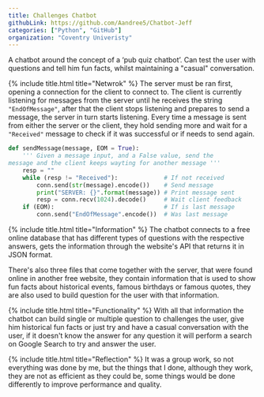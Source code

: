 ```yaml
---
title: Challenges Chatbot
githubLink: https://github.com/Aandree5/Chatbot-Jeff
categories: ["Python", "GitHub"]
organization: "Coventry Univeristy"
---
```


A chatbot around the concept of a ‘pub quiz chatbot’. Can test the user with questions and tell him fun facts, whilst maintaining a "casual" conversation.


{% include title.html title="Netwrok" %}
The server must be ran first, opening a connection for the client to connect to. The client is currently listening for messages from the server until he receives the string ```"EndOfMessage"```, after that the client stops listening and prepares to send a message, the server in turn starts listening.
Every time a message is sent from either the server or the client, they hold sending more and wait for a ```"Received"``` message to check if it was successful or if needs to send again.


```python
def sendMessage(message, EOM = True): 
    ''' Given a message input, and a False value, send the 
message and the client keeps wayting for another message '''
    resp = ""
    while (resp != "Received"):             # If not received
        conn.send(str(message).encode())    # Send message
        print("SERVER: {}".format(message)) # Print message sent
        resp = conn.recv(1024).decode()     # Wait client feedback 
    if (EOM):                               # If is last message
        conn.send("EndOfMessage".encode())  # Was last message 
```


{% include title.html title="Information" %}
The chatbot connects to a free online database that has different types of questions with the respective answers, gets the information through the website's API that returns it in JSON format.

There's also three files that come together with the server, that were found online in another free website, they contain information that is used to show fun facts about historical events, famous birthdays or famous quotes, they are also used to build question for the user with that information.


{% include title.html title="Functionality" %}
With all that information the chatbot can build single or multiple question to challenges the user, give him historical fun facts or just try and have a casual conversation with the user, if it doesn't know the answer for any question it will perform a search on Google Search to try and answer the user.


{% include title.html title="Reflection" %}
It was a group work, so not everything was done by me, but the things that I done, although they work, they are not as efficient as they could be, some things would be done differently to improve performance and quality.